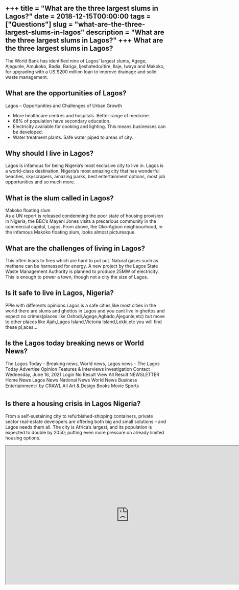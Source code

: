 +++
title = "What are the three largest slums in Lagos?"
date = 2018-12-15T00:00:00
tags = ["Questions"]
slug = "what-are-the-three-largest-slums-in-lagos"
description = "What are the three largest slums in Lagos?"
+++
What are the three largest slums in Lagos?
------------------------------------------

The World Bank has identified nine of Lagos’ largest slums, Agege, Ajegunle, Amukoko, Badia, Bariga, Ijeshatedo/Itire, Ilaje, Iwaya and Makoko, for upgrading with a US $200 million loan to improve drainage and solid waste management.

What are the opportunities of Lagos?
------------------------------------

Lagos – Opportunities and Challenges of Urban Growth

- More healthcare centres and hospitals. Better range of medicine.
- 68% of population have secondary education.
- Electricity avaliable for cooking and lighting. This means businesses can be developed.
- Water treatment plants. Safe water piped to areas of city.

Why should I live in Lagos?
---------------------------

Lagos is infamous for being Nigeria’s most exclusive city to live in. Lagos is a world-class destination, Nigeria’s most amazing city that has wonderful beaches, skyscrapers, amazing parks, best entertainment options, most job opportunities and so much more.

What is the slum called in Lagos?
---------------------------------

Makoko floating slum  
As a UN report is released condemning the poor state of housing provision in Nigeria, the BBC’s Mayeni Jones visits a precarious community in the commercial capital, Lagos. From above, the Oko-Agbon neighbourhood, in the infamous Makoko floating slum, looks almost picturesque.

What are the challenges of living in Lagos?
-------------------------------------------

This often leads to fires which are hard to put out. Natural gases such as methane can be harnessed for energy. A new project by the Lagos State Waste Management Authority is planned to produce 25MW of electricity. This is enough to power a town, though not a city the size of Lagos.

Is it safe to live in Lagos, Nigeria?
-------------------------------------

PPle with differents opinions.Lagos is a safe cities,like most cities in the world there are slums and ghettos in Lagos and you cant live in ghettos and espect no crimes(places like Oshodi,Agege,Agbado,Ajegunle,etc) but move to other places like Ajah,Lagos Island,Victoria Island,Lekki,etc you will find these pl,aces…

Is the Lagos today breaking news or World News?
-----------------------------------------------

The Lagos Today – Breaking news, World news, Lagos news – The Lagos Today Advertise Opinion Features &amp; Interviews Investigation Contact Wednesday, June 16, 2021 Login No Result View All Result NEWSLETTER Home News Lagos News National News World News Business Entertainment⚡ by CRAWL All Art &amp; Design Books Movie Sports

Is there a housing crisis in Lagos Nigeria?
-------------------------------------------

From a self-sustaining city to refurbished-shipping containers, private sector real-estate developers are offering both big and small solutions – and Lagos needs them all. The city is Africa’s largest, and its population is expected to double by 2050; putting even more pressure on already limited housing options.

<iframe allow="accelerometer; autoplay; clipboard-write; encrypted-media; gyroscope; picture-in-picture" allowfullscreen="" class="__youtube_prefs__  epyt-is-override  no-lazyload" data-no-lazy="1" data-origheight="433" data-origwidth="770" data-skipgform_ajax_framebjll="" height="433" id="_ytid_63573" loading="lazy" src="https://www.youtube.com/embed/2qwe-wZK7nM?enablejsapi=1&autoplay=0&cc_load_policy=0&cc_lang_pref=&iv_load_policy=1&loop=0&modestbranding=0&rel=1&fs=1&playsinline=0&autohide=2&theme=dark&color=red&controls=1&" title="YouTube player" width="770"></iframe>